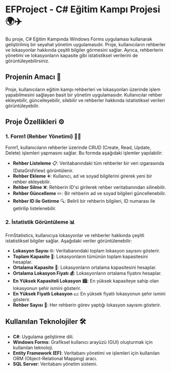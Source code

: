 # EFProject - C# Eğitim Kampı Projesi 🌍✈️

Bu proje, C# Eğitim Kampında Windows Forms uygulaması kullanarak geliştirilmiş bir seyahat yönetim uygulamasıdır. Proje, kullanıcıların rehberler ve lokasyonlar hakkında çeşitli bilgiler görmesini sağlar. Ayrıca, rehberlerin yönetimi ve lokasyonların kapasite gibi istatistiksel verilerini de görüntüleyebilirsiniz.

## Projenin Amacı 🎯

Proje, kullanıcıların eğitim kampı rehberleri ve lokasyonları üzerinde işlem yapabilmesini sağlayan basit bir yönetim uygulamasıdır. Kullanıcılar rehber ekleyebilir, güncelleyebilir, silebilir ve rehberler hakkında istatistiksel verileri görüntüleyebilir.

## Proje Özellikleri ⚙️

### 1. **Form1 (Rehber Yönetimi) 🧑‍🏫**
Form1, kullanıcıların rehberler üzerinde CRUD (Create, Read, Update, Delete) işlemleri yapmasını sağlar. Bu formda aşağıdaki işlemler yapılabilir:

- **Rehber Listeleme** 📋: Veritabanındaki tüm rehberler bir veri ızgarasında (DataGridView) görüntülenir.
- **Rehber Ekleme** ➕: Kullanıcı, ad ve soyad bilgilerini girerek yeni bir rehber ekleyebilir.
- **Rehber Silme** ❌: Rehberin ID'si girilerek rehber veritabanından silinebilir.
- **Rehber Güncelleme** ✏️: Bir rehberin ad ve soyad bilgileri güncellenebilir.
- **Rehber ID ile Getirme** 🔍: Belirli bir rehberin bilgileri, ID numarası ile getirilip listelenebilir.

### 2. **İstatistik Görüntüleme 📊**
FrmStatistics, kullanıcıya lokasyonlar ve rehberler hakkında çeşitli istatistiksel bilgiler sağlar. Aşağıdaki veriler görüntülenebilir:

- **Lokasyon Sayısı** 🌐: Veritabanındaki toplam lokasyon sayısını gösterir.
- **Toplam Kapasite** 💼: Lokasyonların tümünün toplam kapasitesini hesaplar.
- **Ortalama Kapasite** 📏: Lokasyonların ortalama kapasitesini hesaplar.
- **Ortalama Lokasyon Fiyatı 💰**: Lokasyonların ortalama fiyatını hesaplar.
- **En Yüksek Kapasiteli Lokasyon** 🏙️: En yüksek kapasiteye sahip olan lokasyonun şehir ismini gösterir.
- **En Yüksek Fiyatlı Lokasyon** 💵: En yüksek fiyatlı lokasyonun şehir ismini gösterir.
- **Rehber Sayısı** 🧳: Her rehberin görev yaptığı lokasyon sayısını gösterir.

## Kullanılan Teknolojiler 🛠️

- **C#**: Uygulama geliştirme dili.
- **Windows Forms**: Grafiksel kullanıcı arayüzü (GUI) oluşturmak için kullanılan teknoloji.
- **Entity Framework (EF)**: Veritabanı yönetimi ve işlemleri için kullanılan ORM (Object-Relational Mapping) aracı.
- **SQL Server**: Veritabanı yönetim sistemi.
